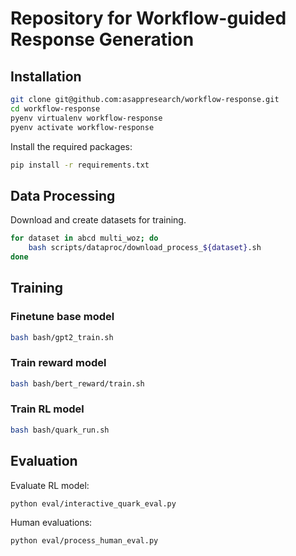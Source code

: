 # Repository for Workflow-guided Response Generation


## Installation

```bash
git clone git@github.com:asappresearch/workflow-response.git
cd workflow-response
pyenv virtualenv workflow-response
pyenv activate workflow-response
```

Install the required packages:

```bash
pip install -r requirements.txt
```

## Data Processing

Download and create datasets for training.

```sh
for dataset in abcd multi_woz; do
    bash scripts/dataproc/download_process_${dataset}.sh
done
```

## Training

### Finetune base model

```sh
bash bash/gpt2_train.sh
```

### Train reward model

```sh
bash bash/bert_reward/train.sh
```

### Train RL model

```sh
bash bash/quark_run.sh
```

## Evaluation

Evaluate RL model:
```sh
python eval/interactive_quark_eval.py
```

Human evaluations:
```sh
python eval/process_human_eval.py
```
